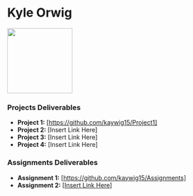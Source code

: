 # Kyle Orwig

<img src="./assets/KyleOrwig.JPEG" style="width:150px;"/>

### Projects Deliverables

- **Project 1:** [https://github.com/kaywig15/Project1]
- **Project 2:** [Insert Link Here]
- **Project 3:** [Insert Link Here]
- **Project 4:** [Insert Link Here]

### Assignments Deliverables

- **Assignment 1:** [https://github.com/kaywig15/Assignments]
- **Assignment 2:** [[Insert Link Here](https://github.com/kaywig15/Assignments/tree/main/Assignment2_Multiplication_table)]
